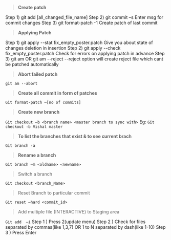 
> **Create patch**

Step 1) git add [all_changed_file_name]
Step 2) git commit –s
Enter msg for commit changes
Step 3) git format-patch -1
Create patch of last commit

> **Applying Patch**

Step 1) git apply --stat fix_empty_poster.patch
Give you about state of changes deletion in insertion
Step 2) git apply --check fix_empty_poster.patch
Check for errors on applying patch in advance
Step 3) git am <patch name> OR git am <patch name> --reject
--reject option will create reject file which cant be patched automatically

> **Abort failed patch**

```git am --abort```

> **Create all commit in form of patches**

```Git format-patch –[no of commits]```

> **Create new branch**

```Git checkout –b <branch name> <master branch to sync with>```
Eg:
```Git checkout -b Vishal master```

> **To list the branches that exist & to see current brach**

```Git branch -a```

> **Rename a branch**

```Git branch –m <oldname> <newname>```

> Switch a branch

```Git checkout <branch_Name>```

> Reset Branch to particular commit

```Git reset –hard <commit_id>```

> Add multiple file (INTERACTIVE) to Staging area

```Git add  –i```
Step 1 ) Press 2(update menu)
Step 2 ) Check for files separated by commas(like 1,3,7) OR 1 to N separated by dash(like 1-10)
Step 3 ) Press Enter  
